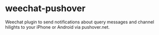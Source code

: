 weechat-pushover
================

Weechat plugin to send notifications about query messages and channel hilights to your iPhone or Android via pushover.net.